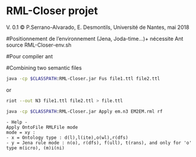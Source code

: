 
# RML-Closer projet 
V. 0.1
© P.Serrano-Alvarado, E. Desmontils, Université de Nantes, mai 2018

#Positionnement de l’environnement (Jena, Joda-time…)+ nécessite Ant
source RML-Closer-env.sh

#Pour compiler
ant

#Combining two semantic files
```bash
java -cp $CLASSPATH:RML-Closer.jar Fus file1.ttl file2.ttl
```
or
```bash
riot --out N3 file1.ttl file2.ttl > file.ttl
```

```bash
java -cp $CLASSPATH:RML-Closer.jar Apply em.n3 EM2EM.rml rf
```
```
- Help -
Apply OntoFile RMLFile mode
mode = xy : 
- x = Ontology type : d(l),l(ite),o(wl),r(dfs)
- y = Jena rule mode : n(o), r(dfs), f(ull), t(rans), and only for 'o' type m(icro), (m)i(ni)
```
